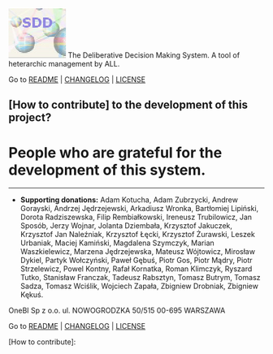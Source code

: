 ![](https://github.com/madrypiotr/SDD/blob/master/client/stylesheets/sdd.jpg) The Deliberative Decision Making System. A tool of heterarchic management by ALL.

Go to [README] | [CHANGELOG] | [LICENSE]

## [How to contribute] to the development of this project?

# People who are grateful for the development of this system.
---
* **Supporting donations:** 
Adam Kotucha, 
Adam Zubrzycki, 
Andrew Gorayski, 
Andrzej Jędrzejewski, 
Arkadiusz Wronka, 
Bartłomiej Lipiński, 
Dorota Radziszewska, 
Filip Rembiałkowski, 
Ireneusz Trubilowicz, 
Jan Sposób, 
Jerzy Wojnar, 
Jolanta Dziembała, 
Krzysztof Jakuczek, 
Krzysztof Jan Naleźniak, 
Krzysztof Łęcki, 
Krzysztof Żurawski, 
Leszek Urbaniak, 
Maciej Kamiński, 
Magdalena Szymczyk, 
Marian Waszkielewicz, 
Marzena Jędrzejewska, 
Mateusz Wójtowicz, 
Mirosław Dykiel, 
Partyk Wołczyński, 
Paweł Gębuś, 
Piotr Gos, 
Piotr Mądry, 
Piotr Strzelewicz, 
Powel Kontny, 
Rafał Kornatka, 
Roman Klimczyk, 
Ryszard Tutko, 
Stanisław Franczak, 
Tadeusz Rabsztyn, 
Tomasz Butrym, 
Tomasz Sadza, 
Tomasz Wciślik, 
Wojciech Zapała, 
Zbigniew Drobniak, 
Zbigniew Kękuś. 



OneBI Sp z o.o. ul. NOWOGRODZKA 50/515
00-695 WARSZAWA


Go to [README] | [CHANGELOG] | [LICENSE]

[SDD]: http://sdd.ha.pl
[SDD GitHub issue page]: https://github.com/madrypiotr/SDD/issues
[Download the SDD source code]: https://github.com/madrypiotr/SDD
[Install the METEOR]: https://www.meteor.com/install
[METEOR]: https://github.com/meteor/meteor
[MongoDB]: https://github.com/mongodb
[NodeJS]: https://github.com/nodejs/node/blob/master/LICENSE
[HTML5]: https://www.w3.org/2011/03/html-license-options.html
[jQuery]: https://github.com/jquery/jquery/blob/master/LICENSE.txt
[Bootstrap]: https://github.com/twbs/bootstrap
[README]: https://github.com/madrypiotr/SDD/blob/master/README.md
[LICENSE]: https://github.com/madrypiotr/SDD/blob/master/LICENSE.md
[CHANGELOG]: https://github.com/madrypiotr/SDD/blob/master/CHANGELOG.md
[How to contribute]: 

